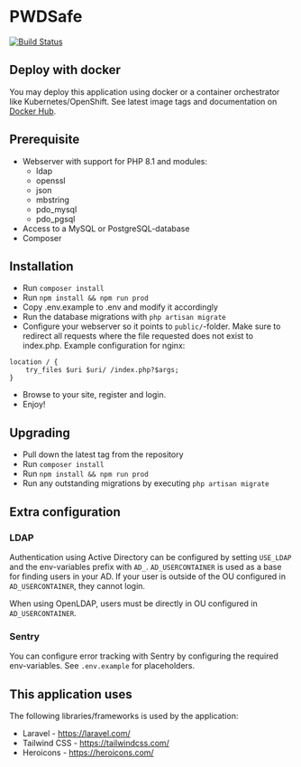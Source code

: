 PWDSafe
=======
[![Build Status](https://travis-ci.org/PWDSafe/PWDSafe.svg?branch=master)](https://travis-ci.org/PWDSafe/PWDSafe)

Deploy with docker
------------------
You may deploy this application using docker or a container orchestrator like Kubernetes/OpenShift.
See latest image tags and documentation on [Docker Hub](https://hub.docker.com/r/pwdsafe/pwdsafe).

Prerequisite
-----------
* Webserver with support for PHP 8.1 and modules:
  - ldap
  - openssl
  - json
  - mbstring
  - pdo_mysql
  - pdo_pgsql
* Access to a MySQL or PostgreSQL-database
* Composer

Installation
------------
* Run `composer install`
* Run `npm install && npm run prod`
* Copy .env.example to .env and modify it accordingly
* Run the database migrations with `php artisan migrate`
* Configure your webserver so it points to `public/`-folder. Make sure to redirect all requests where the file requested does not exist to index.php. Example configuration for nginx:
```Nginx
location / {
    try_files $uri $uri/ /index.php?$args;
}
```
* Browse to your site, register and login.
* Enjoy!

Upgrading
--------------------------
* Pull down the latest tag from the repository
* Run `composer install`
* Run `npm install && npm run prod`
* Run any outstanding migrations by executing `php artisan migrate`

Extra configuration
-------------------
### LDAP
Authentication using Active Directory can be configured by setting `USE_LDAP` and the env-variables prefix with `AD_`.
`AD_USERCONTAINER` is used as a base for finding users in your AD. If your user is outside of the OU configured in `AD_USERCONTAINER`, they cannot login.

When using OpenLDAP, users must be directly in OU configured in `AD_USERCONTAINER`.

### Sentry
You can configure error tracking with Sentry by configuring the required env-variables. See `.env.example` for placeholders.


This application uses
---------------------
The following libraries/frameworks is used by the application:
- Laravel - https://laravel.com/
- Tailwind CSS - https://tailwindcss.com/
- Heroicons - https://heroicons.com/

